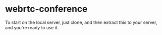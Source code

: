 # webrtc-conference
To start on the local server, just clone, and then extract this to your server, and you're ready to use it.
